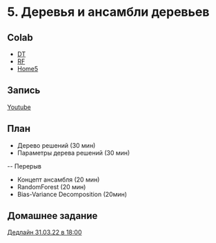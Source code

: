 # 5. Деревья и ансамбли деревьев

## Colab
* [DT](https://colab.research.google.com/github/samstikhin/ml2022/blob/master/05-DTandRF/DT.ipynb)
* [RF](https://colab.research.google.com/github/samstikhin/ml2022/blob/master/05-DTandRF/RF.ipynb)
* [Home5](https://colab.research.google.com/github/samstikhin/ml2022/blob/master/05-DTandRF/HomeDTandRF.ipynb)

## Запись
[Youtube](https://youtu.be/pECw0mBryB4)

## План
* Дерево решений (30 мин)
* Параметры дерева решений (30 мин)

-- Перерыв
* Концепт ансамбля (20 мин)
* RandomForest (20 мин)
* Bias-Variance Decomposition (20мин)


## Домашнее задание
[Дедлайн 31.03.22 в 18:00](https://ulearn.me/course/ml/Entropiya_i_kriteriy_Dzhini_9fc03076-63cf-4de7-993c-65af47aa2d67)
